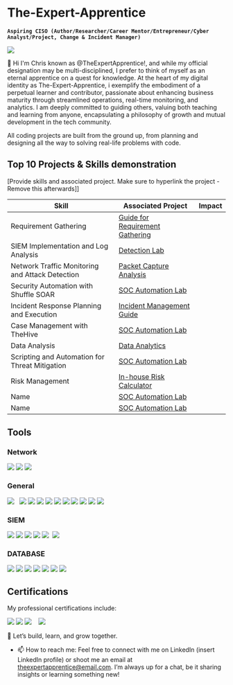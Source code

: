 # The-Expert-Apprentice

**`Aspiring CISO (Author/Researcher/Career Mentor/Entrepreneur/Cyber Analyst/Project, Change & Incident Manager)`**

<a href="https://linkedin.com"><img src="https://img.shields.io/badge/-LinkedIn-0072b1?&style=for-the-badge&logo=linkedin&logoColor=white" /></a>

👋 Hi I'm Chris known as @TheExpertApprentice!, and while my official designation may be multi-disciplined, I prefer to think of myself as an eternal apprentice on a quest for knowledge. At the heart of my digital identity as The-Expert-Apprentice, i exemplify the embodiment of a perpetual learner and contributor, passionate about enhancing business maturity through streamlined operations, real-time monitoring, and analytics. I am deeply committed to guiding others, valuing both teaching and learning from anyone, encapsulating a philosophy of growth and mutual development in the tech community.

All coding projects are built from the ground up, from planning and designing all the way to solving real-life problems with code.


## Top 10 Projects & Skills demonstration
[Provide skills and associated project. Make sure to hyperlink the project - Remove this afterwards]]

| Skill                                         | Associated Project         | Impact |
|-----------------------------------------------|----------------------------|--------------------------------|
| Requirement Gathering                         | <a href="https://google.com">Guide for Requirement Gathering</a> |                                    |
| SIEM Implementation and Log Analysis          | <a href="https://google.com">Detection Lab</a> |                                                      |
| Network Traffic Monitoring and Attack Detection | <a href="https://google.com">Packet Capture Analysis </a> |                                                    |
| Security Automation with Shuffle SOAR         | <a href="https://google.com">SOC Automation Lab</a> |                                                 |
| Incident Response Planning and Execution      | <a href="https://google.com">Incident Management Guide</a> |                                          |
| Case Management with TheHive                  | <a href="https://google.com">SOC Automation Lab</a> |                                                 |
| Data Analysis                                 | <a href="https://google.com">Data Analytics</a> |                                                     |
| Scripting and Automation for Threat Mitigation | <a href="https://google.com">SOC Automation Lab</a> |                                                |
|  Risk Management | <a href="https://google.com">In-house Risk Calculator </a> |                                            |
| Name | <a href="https://google.com">SOC Automation Lab</a> |                                            |
| Name | <a href="https://google.com">SOC Automation Lab</a> |                                            |

## Tools

### Network
<div>
    <img src="https://img.shields.io/badge/-Wireshark-1679A7?&style=for-the-badge&logo=Wireshark&logoColor=white" />
    <img src="https://img.shields.io/badge/-Suricata-EF3B2D?&style=for-the-badge&logo=Suricata&logoColor=white" />
    <img src="https://img.shields.io/badge/-Zeek-777BB4?&style=for-the-badge&logo=Zeek&logoColor=white" />
</div>

### General
<div>
    <img src="https://img.shields.io/badge/-Kali%20Linux-%23557C94?style=for-the-badge&logo=kalilinux&logoColor=white" />
    <img src=" " />
    <img src=" " />
    <img src="https://img.shields.io/badge/Ubuntu-E95420?style=for-the-badge&logo=ubuntu&logoColor=white " />
    <img src="https://img.shields.io/badge/Linux-FCC624?style=for-the-badge&logo=linux&logoColor=black " />
    <img src="https://img.shields.io/badge/Slack-4A154B?style=for-the-badge&logo=slack&logoColor=white" />
    <img src="https://img.shields.io/badge/-OPNSense-%23D94F00?style=for-the-badge&logo=opnsense&logoColor=black" />
    <img src="https://img.shields.io/badge/-pfSense-%23212121?style=for-the-badge&logo=pfsense&logoColor=white" />
    <img src="https://img.shields.io/badge/MySQL-005C84?style=for-the-badge&logo=mysql&logoColor=white ">
    <img src="https://img.shields.io/badge/Jenkins-D24939?style=for-the-badge&logo=Jenkins&logoColor=white ">
    <img src="https://img.shields.io/badge/Figma-F24E1E?style=for-the-badge&logo=figma&logoColor=white ">
    <img src="https://img.shields.io/badge/Inkscape-000000?style=for-the-badge&logo=Inkscape&logoColor=white ">
    <img src="https://img.shields.io/badge/Jira-0052CC?style=for-the-badge&logo=Jira&logoColor=white ">
</div>

### SIEM
<div>
    <img src="https://img.shields.io/badge/-Microsoft_Sentinel-0078D4?&style=for-the-badge&logo=Microsoft&logoColor=white" />
    <img src="https://img.shields.io/badge/-Splunk-000000?&style=for-the-badge&logo=Splunk&logoColor=white" />
    <img src="https://img.shields.io/badge/-Elastic-005571?&style=for-the-badge&logo=Elastic&logoColor=white" />
    <img src="https://img.shields.io/badge/Kibana-005571?style=for-the-badge&logo=Kibana&logoColor=white" />
    <img src="https://img.shields.io/badge/-Velociraptor-4B275F?&style=for-the-badge&logo=Velociraptor&logoColor=white" />
    <img src=" ">
    <img src="https://img.shields.io/badge/Ubuntu-E95420?style=for-the-badge&logo=ubuntu&logoColor=white ">
    
</div>

### DATABASE
<div>
    <img src="https://img.shields.io/badge/GitHub-100000?style=for-the-badge&logo=github&logoColor=white ">
    <img src="https://img.shields.io/badge/R-276DC3?style=for-the-badge&logo=r&logoColor=white ">
    <img src="https://img.shields.io/badge/HTML5-E34F26?style=for-the-badge&logo=html5&logoColor=white ">
    <img src="https://img.shields.io/badge/Django-092E20?style=for-the-badge&logo=django&logoColor=white ">
    <img src="https://img.shields.io/badge/MySQL-00000F?style=for-the-badge&logo=mysql&logoColor=white ">
    <img src="https://img.shields.io/badge/Medium-12100E?style=for-the-badge&logo=medium&logoColor=white ">
    <img src="https://img.shields.io/badge/MariaDB-003545?style=for-the-badge&logo=mariadb&logoColor=white ">
    
</div>

## Certifications
My professional certifications include:
<div>
<img src="https://img.shields.io/badge/-Security%2B-FF0000?&style=for-the-badge&logo=CompTIA&logoColor=white" />
<img src="https://img.shields.io/badge/-Network%2B-007ACC?&style=for-the-badge&logo=CompTIA&logoColor=white" />
<img src="https://img.shields.io/badge/-A%2B-4D4D4D?&style=for-the-badge&logo=CompTIA&logoColor=white" />
<img src=" ">
<img src=" ">

<img src=" ">
<img src="https://img.shields.io/badge/Azure_DevOps-0078D7?style=for-the-badge&logo=azure-devops&logoColor=white">
</div>
  
  🤝 Let’s build, learn, and grow together.

  
- 📫 How to reach me: Feel free to connect with me on LinkedIn (insert LinkedIn profile) or shoot me an email at theexpertapprentice@email.com. I’m always up for a chat, be it sharing insights or learning something new!

<!---
TheExpertApprentice/TheExpertApprentice is a ✨ special ✨ repository because its `README.md` (this file) appears on your GitHub profile.
You can click the Preview link to take a look at your changes.
--->
